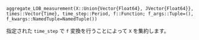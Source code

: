 ```
aggregate_LOB_measurement(X::Union{Vector{Float64}, JVector{Float64}}, times::Vector{Time}, time_step::Period, f::Function; f_args::Tuple=(), f_kwargs::NamedTuple=NamedTuple())
```

指定された `time_step` で `f` 変換を行うことによって `X` を集約します。
